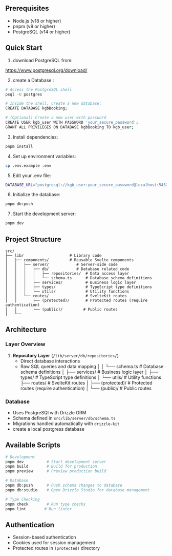 ## Prerequisites

- Node.js (v18 or higher)
- pnpm (v8 or higher)
- PostgreSQL (v14 or higher)

## Quick Start

1. download PostgreSQL from:
   
https://www.postgresql.org/download/

2. create a Database :

```bash
# Access the PostgreSQL shell
psql -U postgres

# Inside the shell, create a new database:
CREATE DATABASE kgbBooking;

# (Optional) Create a new user with password
CREATE USER kgb_user WITH PASSWORD 'your_secure_password';
GRANT ALL PRIVILEGES ON DATABASE kgbBooking TO kgb_user;
```
3. Install dependencies:

```bash
pnpm install
```

4. Set up environment variables:

```bash
cp .env.example .env
```
5. Edit your .env file:

```bash
DATABASE_URL="postgresql://kgb_user:your_secure_password@localhost:5432/kgbbooking"
```

6. Initialize the database:

```bash
pnpm db:push
```

7. Start the development server:

```bash
pnpm dev
```

## Project Structure

```
src/
├── lib/                    # Library code
│   ├── components/         # Reusable Svelte components
│   │   ├── server/            # Server-side code
│   │   │   ├── db/            # Database related code
│   │   │   │   ├── repositories/  # Data access layer
│   │   │   │   └── schema.ts      # Database schema definitions
│   │   │   ├── services/          # Business logic layer
│   │   │   ├── types/             # TypeScript type definitions
│   │   │   └── utils/             # Utility functions
│   │   └── routes/                # SvelteKit routes
│   │       ├── (protected)/       # Protected routes (require authentication)
│   │       └── (public)/         # Public routes
│   └──
```

## Architecture

### Layer Overview

1. **Repository Layer** (`/lib/server/db/repositories/`)
   - Direct database interactions
   - Raw SQL queries and data mapping
     │ │ └── schema.ts # Database schema definitions
     │ ├── services/ # Business logic layer
     │ ├── types/ # TypeScript type definitions
     │ └── utils/ # Utility functions
     ├── routes/ # SvelteKit routes
     │ ├── (protected)/ # Protected routes (require authentication)
     │ └── (public)/ # Public routes

### Database

- Uses PostgreSQl with Drizzle ORM
- Schema defined in `src/lib/server/db/schema.ts`
- Migrations handled automatically with `drizzle-kit`
- create a local postgress database 

## Available Scripts

```bash
# Development
pnpm dev          # Start development server
pnpm build        # Build for production
pnpm preview      # Preview production build

# Database
pnpm db:push      # Push schema changes to database
pnpm db:studio    # Open Drizzle Studio for database management

# Type Checking
pnpm check        # Run type checks
pnpm lint        # Run linter
```

## Authentication

- Session-based authentication
- Cookies used for session management
- Protected routes in `(protected)` directory
